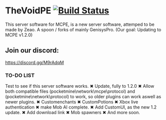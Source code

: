 # TheVoidPE [![Build Status](https://travis-ci.org/ZPlayzMCPE/TheVoidPE.svg?branch=mcpe1.2)](https://travis-ci.org/ZPlayzMCPE/TheVoidPE)
This server software for MCPE, is a new server software, attemped to be made by Zeao. A spoon / forks of mainly GenisysPro. (Our goal: Updating to MCPE v1.2.0)

## Join our discord:

https://discord.gg/M9rAdqM

### TO-DO LIST

Test to see if this server software works. ✖
Update, fully to 1.2.0 ✖
Allow both compatible files (pocketmine\network\mcpe\protocol) and (pocketmine\network\protocol) to work, so older plugins can work aswell as newer plugins. ✖
Customenchants ✖
CustomPotions ✖
Xbox live authentication ✖
make Mob AI complete. ✖
Add CustomUI, as the new 1.2 update. ✖
Add download link ✖
Mob spawners ✖
And more soon.
